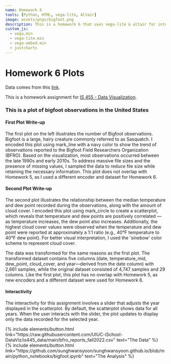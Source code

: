 ```yaml
---
name: Homework 6
tools: [Python, HTML, vega-lite, Altair]
image: assets/pngs/bigfoot.png
description: This is a homework 6 that uses vega-lite & altair for interactive viz!
custom_js:
  - vega.min
  - vega-lite.min
  - vega-embed.min
  - justcharts
---
```



# Homework 6 Plots

Data comes from this [link](https://raw.githubusercontent.com/UIUC-iSchool-DataViz/is445_data/main/bfro_reports_fall2022.csv).

This is a homework assignment for [IS 455 - Data Visualization](https://uiuc-ischool-dataviz.github.io/is445_bcubcg_fall2024/).



### This is a plot of bigfoot observations in the United States

<vegachart schema-url="{{ site.baseurl }}/assets/json/bigfoot_interaction.json" style="width: 100%"></vegachart>


#### First Plot Write-up

The first plot on the left illustrates the number of Bigfoot observations. Bigfoot is a large, hairy creature commonly referred to as Sasquatch. I encoded this plot using mark_line with a navy color to show the trend of observations reported to the Bigfoot Field Researchers Organization (BFRO). Based on the visualization, most observations occurred between the late 1990s and early 2010s. To address massive file sizes and the presence of missing values, I sampled the data to reduce file size while retaining the necessary information. This plot does not overlap with Homework 5, as I used a different encoder and dataset for Homework 6.

#### Second Plot Write-up

The second plot illustrates the relationship between the median temperature and dew point recorded during the observations, along with the amount of cloud cover. I encoded this plot using mark_circle to create a scatterplot, which reveals that temperature and dew points are positively correlated — as temperature increases, the dew point also increases. Additionally, the highest cloud cover values were observed when the temperature and dew point were reported at approximately a 1:1 ratio (e.g., 40°F temperature to 40°F dew point). For better visual interpretation, I used the 'sinebow' color scheme to represent cloud cover.

The data was transformed for the same reasons as the first plot. The transformed dataset contains five columns (date, temperature_mid, dew_point, cloud_cover, and year—derived from the date column) with 2,661 samples, while the original dataset consisted of 4,747 samples and 29 columns. Like the first plot, this plot has no overlap with Homework 5, as new encoders and a different dataset were used for Homework 6.

#### Interactivity

The interactivity for this assignment involves a slider that adjusts the year displayed in the scatterplot. By default, the scatterplot shows data for all years. When the user interacts with the slider, the plot updates to display only the data recorded for the selected year.


<!-- these are written in a combo of html and liquid --> 

<div class="left">
{% include elements/button.html link="https://raw.githubusercontent.com/UIUC-iSchool-DataViz/is445_data/main/bfro_reports_fall2022.csv" text="The Data" %}
</div>

<div class="right">
{% include elements/button.html link="https://github.com/sunghwansyoon/sunghwansyoon.github.io/blob/main/python_notebooks/bigfoot.ipynb" text="The Analysis" %}
</div>


